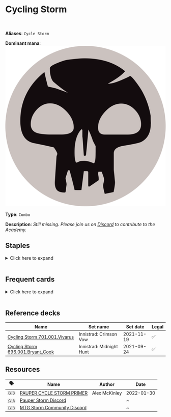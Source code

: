 <!-- This page is automatically generated by Myr: do not update it manually. -->
<!-- Changes directly applied here will be lost. -->
<!-- If you plan to update this page, please update the template at https://github.com/Pauperformance/pauperformance-bot -->
<!-- Templates can be found under pauperformance-bot/resources/templates/ -->
# Cycling Storm
<br/>

**Aliases**: `Cycle Storm`


**Dominant mana**: <img src="../resources/images/mana/B.png" class="dominant-mana-icon"/>

**Type**: `Combo`

**Description**: _Still missing. Please join us on [Discord](https://discord.gg/fYQbpjjkQ3) to contribute to the Academy._


## **Staples**

<details>
  <summary>Click here to expand</summary>
<a href="https://scryfall.com/card/arc/77/architects-of-will"><img src="https://cards.scryfall.io/normal/front/6/f/6f614bb4-92e3-4ae0-9f2f-294434706c48.jpg" class="archetype-card rounded-image"/></a>
<a href="https://scryfall.com/card/c21/277/barren-moor"><img src="https://cards.scryfall.io/normal/front/b/3/b38d7666-0791-44b4-877e-8fd33ce008aa.jpg" class="archetype-card rounded-image"/></a>
<a href="https://scryfall.com/card/vma/106/cabal-ritual"><img src="https://cards.scryfall.io/normal/front/a/5/a5d85875-22da-4054-ae42-e85b472a6d5d.jpg" class="archetype-card rounded-image"/></a>
<a href="https://scryfall.com/card/a25/82/dark-ritual"><img src="https://cards.scryfall.io/normal/front/9/5/95f27eeb-6f14-4db3-adb9-9be5ed76b34b.jpg" class="archetype-card rounded-image"/></a>
<a href="https://scryfall.com/card/iko/10/drannith-healer"><img src="https://cards.scryfall.io/normal/front/f/f/ff5a821c-eaec-4f69-97c7-8299cdebc2f4.jpg" class="archetype-card rounded-image"/></a>
<a href="https://scryfall.com/card/iko/113/drannith-stinger"><img src="https://cards.scryfall.io/normal/front/6/1/612ee4be-e7a2-423c-a37c-7c6ca97f630e.jpg" class="archetype-card rounded-image"/></a>
<a href="https://scryfall.com/card/a25/93/horror-of-the-broken-lands"><img src="https://cards.scryfall.io/normal/front/f/b/fb1f0958-5bf6-4a4f-a4bc-2943c93ba15e.jpg" class="archetype-card rounded-image"/></a>
<a href="https://scryfall.com/card/iko/17/imposing-vantasaur"><img src="https://cards.scryfall.io/normal/front/b/6/b6fa5feb-f5e9-4079-acc9-84e458044769.jpg" class="archetype-card rounded-image"/></a>
<a href="https://scryfall.com/card/scg/72/reaping-the-graves"><img src="https://cards.scryfall.io/normal/front/7/6/760a66bd-2821-4710-8f02-3c30772dd884.jpg" class="archetype-card rounded-image"/></a>
<a href="https://scryfall.com/card/uma/115/songs-of-the-damned"><img src="https://cards.scryfall.io/normal/front/9/1/9133b267-295d-4987-b1d6-f32a85b66081.jpg" class="archetype-card rounded-image"/></a>
<a href="https://scryfall.com/card/dmr/102/street-wraith"><img src="https://cards.scryfall.io/normal/front/5/d/5d09cc57-2275-4b6b-aaf6-a6d781cd9365.jpg" class="archetype-card rounded-image"/></a>
</details><br/>



## **Frequent cards**

<details>
  <summary>Click here to expand</summary>
<a href="https://scryfall.com/card/tsb/40/darkness"><img src="https://cards.scryfall.io/normal/front/5/8/584834fb-b7b6-40eb-9fec-8df17172ce5f.jpg" class="archetype-card rounded-image"/></a>
<a href="https://scryfall.com/card/one/92/duress"><img src="https://cards.scryfall.io/normal/front/3/5/3557e601-9b71-4ce9-9047-1a8baa72e574.jpg" class="archetype-card rounded-image"/></a>
<a href="https://scryfall.com/card/isd/183/gnaw-to-the-bone"><img src="https://cards.scryfall.io/normal/front/4/1/416148c8-13d3-46d3-ac93-6eb7cbab2881.jpg" class="archetype-card rounded-image"/></a>
<a href="https://scryfall.com/card/tpr/225/lotus-petal"><img src="https://cards.scryfall.io/normal/front/f/8/f85ab5f9-508e-45de-8fa1-ce1f16552ffc.jpg" class="archetype-card rounded-image"/></a>
<a href="https://scryfall.com/card/tsr/76/mystical-teachings"><img src="https://cards.scryfall.io/normal/front/f/7/f7cb51cd-8418-43ee-bf4f-6b959cc5b131.jpg" class="archetype-card rounded-image"/></a>
<a href="https://scryfall.com/card/otj/281/swamp"><img src="https://cards.scryfall.io/normal/front/e/b/eb7dc259-9949-4673-a8f1-874396948392.jpg" class="archetype-card rounded-image"/></a>
</details><br/>



## **Reference decks**

| Name | Set name | Set date | Legal |
| -----| -------- | -------- | ----- |
| [Cycling Storm 701.001.Vivarus](https://www.mtggoldfish.com/deck/4618670) | Innistrad: Crimson Vow | 2021-11-19 | ✅ |
| [Cycling Storm 696.001.Bryant_Cook](https://www.mtggoldfish.com/deck/4624384) | Innistrad: Midnight Hunt | 2021-09-24 | ✅ |








## **Resources**

| 🗣️ | Name | Author | Date |
| -- | ---- | ------ | ---- |
| 🇬🇧 | <a target="_blank" href="https://www.theepicstorm.com/pauper-cycle-storm-primer/">PAUPER CYCLE STORM PRIMER</a> | Alex McKinley | 2022-01-30   |
| 🇬🇧 | <a target="_blank" href="https://discord.gg/zrn2N6HT">Pauper Storm Discord</a> | <i class="fa-brands fa-discord"></i> | ~            |
| 🇬🇧 | <a target="_blank" href="https://discord.com/invite/stormcommunity">MTG Storm Community Discord</a> | <i class="fa-brands fa-discord"></i> | ~            |


